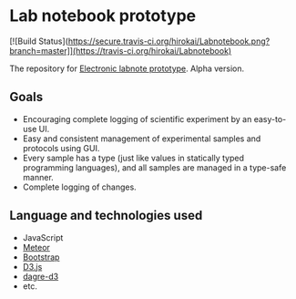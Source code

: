 # Lab notebook prototype

[![Build Status](https://secure.travis-ci.org/hirokai/Labnotebook.png?branch=master]](https://travis-ci.org/hirokai/Labnotebook)

The repository for [Electronic labnote prototype](http://labnote.meteor.com/). Alpha version.

## Goals

* Encouraging complete logging of scientific experiment by an easy-to-use UI.
* Easy and consistent management of experimental samples and protocols using GUI.
* Every sample has a type (just like values in statically typed programming languages), and all samples are managed in a type-safe manner.
* Complete logging of changes.

## Language and technologies used

* JavaScript
* [Meteor](http://meteor.com)
* [Bootstrap](http://getbootstrap.com/)
* [D3.js](http://d3js.org/)
* [dagre-d3](https://github.com/cpettitt/dagre-d3)
* etc.

